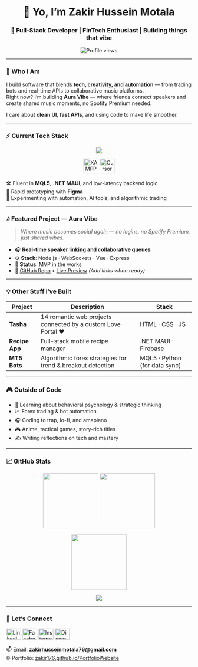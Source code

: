 <h1 align="center">👋 Yo, I’m Zakir Hussein Motala</h1>
<h3 align="center">🧠 Full-Stack Developer | FinTech Enthusiast | Building things that vibe</h3>

<p align="center">
  <img src="https://komarev.com/ghpvc/?username=Zakir176&label=Profile+views&color=0e75b6&style=flat" alt="Profile views"/>
</p>

---

### 💼 Who I Am

I build software that blends **tech, creativity, and automation** — from trading bots and real-time APIs to collaborative music platforms.  
Right now? I’m building **Aura Vibe** — where friends connect speakers and create shared music moments, no Spotify Premium needed.

I care about **clean UI**, **fast APIs**, and using code to make life smoother.

---

### ⚡ Current Tech Stack

<p align="center">
  <img src="https://skillicons.dev/icons?i=cpp,cs,python,dotnet,vue,js,html,css,tailwind,vuetify,mysql,php,fastapi,figma,postman,vscode,git" />
</p>

<p align="center">
  <img src="https://cdn.jsdelivr.net/gh/devicons/devicon/icons/xampp/xampp-original.svg" title="XAMPP" alt="XAMPP" width="40" height="40" />
  <img src="https://i.imgur.com/vV1Yx7C.png" title="Cursor Editor" alt="Cursor Editor" width="40" height="40" />
</p>

🛠 Fluent in **MQL5**, **.NET MAUI**, and low-latency backend logic  
🎨 Rapid prototyping with **Figma**  
🧪 Experimenting with automation, AI tools, and algorithmic trading

---

### 🎶 Featured Project — Aura Vibe

> *Where music becomes social again — no logins, no Spotify Premium, just shared vibes.*

- 🎧 **Real-time speaker linking and collaborative queues**
- ⚙️ **Stack**: Node.js · WebSockets · Vue · Express  
- 🚧 **Status**: MVP in the works  
- 🔗 [GitHub Repo](#) • [Live Preview](#) *(Add links when ready)*

---

### 💡 Other Stuff I’ve Built

| Project       | Description                                                      | Stack                         |
|--------------|------------------------------------------------------------------|-------------------------------|
| **Tasha**     | 14 romantic web projects connected by a custom Love Portal ❤️    | HTML · CSS · JS               |
| **Recipe App**| Full-stack mobile recipe manager                                 | .NET MAUI · Firebase          |
| **MT5 Bots**  | Algorithmic forex strategies for trend & breakout detection      | MQL5 · Python (for data sync) |

---

### 🎮 Outside of Code

- 🧠 Learning about behavioral psychology & strategic thinking  
- 📈 Forex trading & bot automation  
- 🎧 Coding to trap, lo-fi, and amapiano  
- 🎮 Anime, tactical games, story-rich titles  
- ✍️ Writing reflections on tech and mastery

---

### 📈 GitHub Stats

<p align="center">
  <img src="https://github-readme-stats.vercel.app/api?username=Zakir176&show_icons=true&theme=tokyonight&hide_border=true" height="150" />
  <img src="https://github-readme-streak-stats.herokuapp.com?user=Zakir176&theme=tokyonight&hide_border=true" height="150" />
</p>

<p align="center">
  <img src="https://github-readme-stats.vercel.app/api/top-langs/?username=Zakir176&layout=compact&theme=tokyonight&hide_border=true" height="150" />
</p>

<p align="center">
  <img src="https://github-readme-activity-graph.vercel.app/graph?username=Zakir176&theme=github-dark" />
</p>

---

### 🤝 Let’s Connect

<p align="left">
  <a href="https://linkedin.com/in/zakir-motala" target="_blank">
    <img src="https://raw.githubusercontent.com/rahuldkjain/github-profile-readme-generator/master/src/images/icons/Social/linked-in-alt.svg" alt="LinkedIn" height="30" width="40" />
  </a>
  <a href="https://facebook.com/zakir.hussein" target="_blank">
    <img src="https://raw.githubusercontent.com/rahuldkjain/github-profile-readme-generator/master/src/images/icons/Social/facebook.svg" alt="Facebook" height="30" width="40" />
  </a>
  <a href="https://instagram.com/must_be_hussein" target="_blank">
    <img src="https://raw.githubusercontent.com/rahuldkjain/github-profile-readme-generator/master/src/images/icons/Social/instagram.svg" alt="Instagram" height="30" width="40" />
  </a>
  <a href="https://discord.gg/ydj76qdq" target="_blank">
    <img src="https://raw.githubusercontent.com/rahuldkjain/github-profile-readme-generator/master/src/images/icons/Social/discord.svg" alt="Discord" height="30" width="40" />
  </a>
</p>

📫 Email: **zakirhusseinmotala76@gmail.com**  
🌐 Portfolio: [zakir176.github.io/PortfolioWebsite](https://zakir176.github.io/PortfolioWebsite/index3.html)
